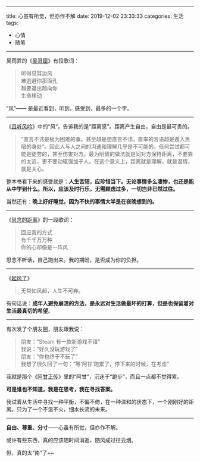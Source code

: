 ----
title: 心虽有所觉，但亦作不解
date: 2019-12-02 23:33:33
categories: 生活
tags:
- 心情
- 随笔
----

吴雨霏的《[吴哥窟](https://t3.kugou.com/song.html?id=u70WbcuQV2)》有段歌词：

> 听得见耳边风  
> 难逃避你那面孔  
> 越要退出越向你  
> 生命移动

“风”—— 是最近看到，听到，感受到，最多的一个字。

<!-- more -->

----

《[且听风吟](https://book.douban.com/subject/1039752/)》中的“风”，告诉我的是“距离感”。距离产生自由，自由是最可贵的。

> ”直言不讳是极为困难的事。甚至越是想直言不讳，直率的言语越是遁入黑暗的身处“。因此人与人之间的沟通和理解几乎是不可能的。任何尝试都可能是徒劳的，甚至伤害对方。最为明智的做法就是同对方保持距离，不要靠的太近，更不要动辄强加于人。在这个意义上，距离就是理解，就是温情，就是关心。

整本书看下来的感受就是：**人生苦短，应珍惜当下。无论事情多么凄惨，也还是能从中学到什么。所以，应该及时行乐，无需顾虑过多，一切岂非已然过往。**

当然还有：**晚上好好睡觉，因为不快的事情大半是在夜晚想到的。**

----

《[思念的距离](https://t3.kugou.com/song.html?id=uvNhe8uQV2)》的一段歌词：

> 回应我的方式  
> 有千千万万种  
> 你的心却像是一阵风

思念不听话，自己跑出来。我的期盼，是否成为你的负担。

----

《[起风了](https://book.douban.com/subject/25714740/)》

> 无常如风起，人生不可弃。

有句话说：**成年人避免崩溃的方法，是永远对生活做最坏的打算，但是也保留着对生活最真切的希望**。

----

有次发了个朋友圈，朋友跟我说：

> 朋友：“Steam 有一款新游戏不错”  
> 我说：“好久没玩游戏了”  
> 朋友：“你也终于不玩了”  
> 我想了很久回了一句：“等‘阿甘’跑累了，停下来的时候，在考虑”

我就是那个《[阿甘正传](https://movie.douban.com/subject/1292720/)》里的“阿甘”，沉迷于“跑步”，而且一点都不觉得累。

**可是谁也不知道，我是在思考，我在寻找答案。**

我试着从生活中寻找一种平衡，不偏不倚，在一种温和的状态下，一个刚刚好的距离。只为了一个不温不火，细水长流的未来。

----

**自由、尊重、分寸**——心虽有所觉，但亦作不解。

或许有些东西，真的应该随时间消逝，随风成过往云烟。

但，真的太“南”了~~